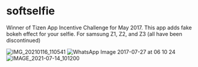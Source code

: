 # softselfie
Winner of Tizen App Incentive Challenge for May 2017. This app adds fake bokeh effect for your selfie. For samsung Z1, Z2, and Z3 (all have been discontinued)

![IMG_20210116_110541](https://user-images.githubusercontent.com/64301921/125554544-cece1eb5-decd-4bf6-863f-003e36729c4c.jpg)
![WhatsApp Image 2017-07-27 at 06 10 24](https://user-images.githubusercontent.com/64301921/125554576-48e2e303-dd89-4bd5-bb04-b482f5be2bdd.jpeg)
![IMAGE_2021-07-14_101200](https://user-images.githubusercontent.com/64301921/125555464-d4e8ed64-80be-43a2-a927-3fc4a4891b06.jpg)


